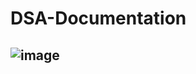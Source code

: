 # DSA-Documentation

## ![image](https://github.com/user-attachments/assets/503afe14-fa6b-437a-b7ba-12fb01631bf2)
